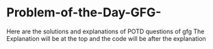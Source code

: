 # Problem-of-the-Day-GFG-
Here are the solutions and explanations of POTD questions of gfg
The Explanation will be at the top and the code will be after the explanation
